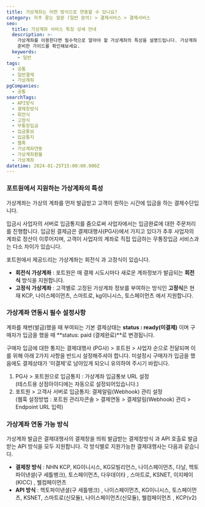 ```yaml
---
title: 가상계좌는 어떤 방식으로 연동할 수 있나요?
category: 자주 묻는 질문 (일반 문의) > 결제서비스 > 결제서비스
seo:
  title: 가상계좌 서비스 특징 상세 안내
  description: >-
    가상계좌를 이용한다면 필수적으로 알아야 할 가상계좌의 특성을 설명드립니다. 가상계좌 특성부터, 필수 설정, 연동가능 방식까지, 포트원이
    준비한 가이드를 확인해보세요.
  keywords:
    - 일반
tags:
  - 공통
  - 일반결제
  - 가상계좌
pgCompanies:
  - 공통
searchTags:
  - API방식
  - 결제창방식
  - 회전식
  - 고정식
  - 무통장입금
  - 입금통보
  - 입금통지
  - 웹훅
  - 가상계좌연동
  - 가상계좌환불
  - 가상계좌
datetime: 2024-01-25T15:00:00.000Z
---
```


<Callout content="포트원에서 제공해드리는 가상계좌의 특성과 연동시 유의사항까지 안내드립니다." />

### **포트원에서 지원하는 가상계좌의 특성**

가상계좌는 가상의 계좌를 먼저 발급받고 고객이 원하는 시간에 입금을 하는 결제수단입니다.

입금시 사업자의 서버로 입금통지를 줌으로써 사업자에서는 입금완료에 대한 주문처리를 진행합니다. 입금된 결제금은 결제대행사(PG사)에서 가지고 있다가 추후 사업자의 계좌로 정산이 이루어지며, 고객이 사업자의 계좌로 직접 입금하는 무통장입금 서비스과는 다소 차이가 있습니다.

포트원에서 제공드리는 가상계좌는 회전식 과 고정식이 있습니다.

- **회전식 가상계좌** : 포트원은 매 결제 시도시마다 새로운 계좌정보가 발급되는 **회전식** 방식을 지원합니다.
- **고정식 가상계좌** : 고객별로 고정된 가상계좌 정보를 부여하는 방식인 **고정식**은 현재  KCP, 나이스페이먼츠, 스마트로, kg이니시스, 토스페이먼츠 에서 지원합니다.

### **가상계좌 연동시 필수 설정사항**

계좌를 채번(발급)했을 때 부여되는 기본 결제상태는 **status : ready(미결제)** 이며 구매자가 입금을 했을 때 \*\*status: paid (결제완료)\*\*로 변경됩니다.

구매자 입금에 대한 통지는 결제대행사 (PG사) > 포트원 > 사업자 순으로 전달되며 이를 위해 아래 2가지 사항을 반드시 설정해주셔야 합니다. 미설정시 구매자가 입금을 했음에도 결제상태가 '미결제'로 남아있게 되오니 유의하여 주시기 바랍니다.

1. PG사 > 포트원으로 입금통지 : 가상계좌 입금통보 URL 설정\
   (테스트용 상점아이디에는 자동으로 설정되어있습니다.)
2. 포트원 > 고객사 서버로 입금통지: 결제알림(Webhook) 관리 설정\
   (웹훅 설정방법 : 포트원 관리자콘솔 > 결제연동 > 결제알림(Webhook) 관리 > Endpoint URL 입력)





### **가상계좌 연동 가능 방식**

가상계좌 발급은 결제대행사의 결제창을 띄워 발급받는 결제창방식 과 API 호출로 발급받는 API 방식을 모두 지원합니다. 각 방식별로 지원가능한 결제대행사는 다음과 같습니다.

- **결제창 방식** : NHN KCP, KG이니시스, KG모빌리언스, 나이스페이먼츠, 다날, 헥토파이낸셜(구 세틀뱅크), 토스페이먼츠, 다우데이타 , 스마트로, KSNET, 이지페이(KICC) , 웰컴페이먼츠
- **API 방식** : 헥토파이낸셜(구 세틀뱅크) , 나이스페이먼츠, KG이니시스, 토스페이먼츠, KSNET, 스마트로(신모듈), 나이스페이먼츠(신모듈), 웰컴페이먼츠 , KCP(v2)

<Callout title="REST API - V2 가상계좌 발급 API 연동 가이드 보러가기 ↗" />
